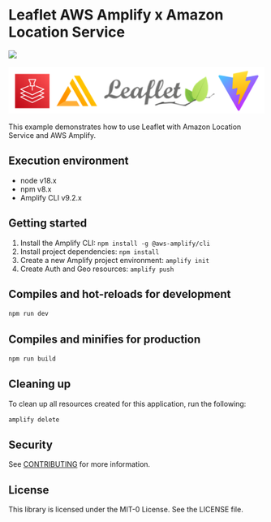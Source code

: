 # Leaflet AWS Amplify x Amazon Location Service

![](./img/README01.gif)

![](./img/README02.png)

This example demonstrates how to use Leaflet with Amazon Location Service and AWS Amplify.

## Execution environment

- node v18.x
- npm v8.x
- Amplify CLI v9.2.x

## Getting started

1. Install the Amplify CLI: `npm install -g @aws-amplify/cli`
2. Install project dependencies: `npm install`
3. Create a new Amplify project environment: `amplify init`
4. Create Auth and Geo resources: `amplify push`

## Compiles and hot-reloads for development

```sh
npm run dev
```

## Compiles and minifies for production

```sh
npm run build
```

## Cleaning up

To clean up all resources created for this application, run the following:

```sh
amplify delete
```

## Security

See [CONTRIBUTING](../CONTRIBUTING.md) for more information.

## License

This library is licensed under the MIT-0 License. See the LICENSE file.
